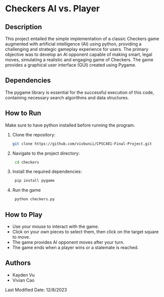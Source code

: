 # Checkers AI vs. Player
## Description
This project entailed the simple implementation of a classic Checkers game augmented with artificial intelligence (AI) using python, providing a challenging and strategic gameplay experience for users. The primary objective was to develop an AI opponent capable of making smart, legal moves, simulating a realistic and engaging game of Checkers. The game provides a graphical user interface (GUI) created using Pygame.

## Dependencies
The pygame library is essential for the successful execution of this code, containing necessary search algorithms and data structures.

## How to Run
Make sure to have python installed before running the program.

1. Clone the repository:
   ```bash
   git clone https://github.com/vivbunii/CPSC481-Final-Project.git
   ```
2. Navigate to the project directory:
   ```bash
    cd checkers
   ```
3. Install the required dependencies:
   ```bash
    pip install pygame
   ```
4. Run the game
   ```bash
    python checkers.py
   ```

## How to Play
- Use your mouse to interact with the game.
- Click on your own pieces to select them, then click on the target square to move.
- The game provides AI opponent moves after your turn.
- The game ends when a player wins or a stalemate is reached.

## Authors
- Kayden Vu
- Vivian Cao

Last Modified
Date: 12/8/2023
